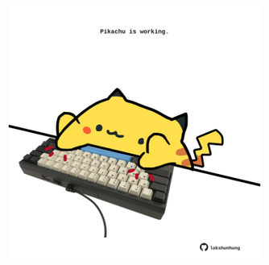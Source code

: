 <!-- built at 22/08/2025, 14:00:31 UTC -->
<p align="center">
  <img width="500" height="500" src="./ReadmeImage.svg">
</p>
